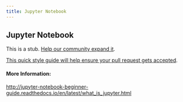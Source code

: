 ```yaml
---
title: Jupyter Notebook
---
```

## Jupyter Notebook

This is a stub. <a href='https://github.com/freecodecamp/guides/tree/master/src/pages/data-science-tools/jupyter-notebook/index.md' target='_blank' rel='nofollow'>Help our community expand it</a>.

<a href='https://github.com/freecodecamp/guides/blob/master/README.md' target='_blank' rel='nofollow'>This quick style guide will help ensure your pull request gets accepted</a>.

<!-- The article goes here, in GitHub-flavored Markdown. Feel free to add YouTube videos, images, and CodePen/JSBin embeds  -->

#### More Information:
http://jupyter-notebook-beginner-guide.readthedocs.io/en/latest/what_is_jupyter.html
